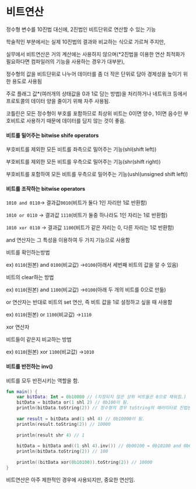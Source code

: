 # 비트연산

정수형 변수를 10진법 대신에, 2진법인 비트단위로 연산할 수 있는 기능

학술적인 부분에서는 실제 10진법의 결과와 비교하는 식으로 가르쳐 주지만, 

실무에서 비트연산은 거의 계산에는 사용하지 않으며(*2진법을 이용한 연산 최적화가 필요하다면 컴파일러의 기능을 사용하는 경우가 대부분), 

정수형의 값을 비트단위로 나누어 데이터를 좀 더 작은 단위로 담아 경제성을 높이기 위한 용도로 사용됨

주로 플래그 값*(여러개의 상태값을 0과 1로 담는 방법)을 처리하거나 네트워크 등에서 프로토콜의 데이터 양을 줄이기 위해 자주 사용됨.

코틀린은 모든 정수형이 부호를 포함하므로 최상위 비트는 0이면 양수, 1이면 음수인 부호비트로 사용하기 때문에 데이터를 담지 않는 것이 좋음.



#### 비트를 밀어주는 bitwise shife operators

부호비트를 제외한 모든 비트를 좌측으로 밀어주는 기능(shl(shift left))

부호비트를 제외한 모든 비트를 우측으로 밀어주는 기능(shr(shift right))

부호비트를 포함하여 모든 비트를 우측으로 밀어주는 기능(ushl(unsigned shift left))



#### 비트를 조작하는 bitwise operators

`1010 and 0110`-> 결과값`0010`(비트가 둘다 1인 자리만 1로 반환함)

`1010 or 0110` -> 결과값 `1110`(비트가 둘중 하나라도 1인 자리는 1로 반환함)

`1010 xor 0110` -> 결과값 `1100`(비트가 같은 자리는 0, 다른 자리는 1로 반환함)



and 연산자는 그 특성을 이용하여 두 가지 기능으로 사용함

 비트를 확인하는방법

ex) `0110`(원본) and `0100`(비교값) ->`0100`(아래서 세번째 비트의 값을 알 수 있음)

비트의 clear하는 방법

ex) `0110`(원본) and `1100`(비교값) ->`0100`(아래 두 개의 비트를 0으로 만듦)



or 연산자는 반대로 비트의 set 연산, 즉 비트 값을 1로 설정하고 싶을 때 사용함

ex) `0110`(원본) or `1100`(비교값) ->`1110`



xor 연산자

비트들이 같은지 비교하는 방법

ex) `0110`(원본) xor `1100`(비교값) ->`1010`



#### 비트를 반전하는 inv()

비트를 모두 반전시키는 역할을 함.

``` kotlin
fun main() {
    var bitData: Int = 0b10000 // (지정되지 않은 상위 비트들은 0으로 채워짐.)
    bitData = bitData or(1 shl 2) // 0b100이 됨.
    println(bitData.toString(2)) // 정수형의 경우 toString의 패러미터로 진법변환을 할 수 있음. -> 10100
    
    var result = bitData and(1 shl 4) // 0b10000이 됨.
    println(result.toString(2)) // 10000
    
    println(result shr 4) // 1
    
    bitData = bitData and((1 shl 4).inv()) // 0b00100 = 0b10100 and 0b01111
    println(bitData.toString(2)) // 100
    
    println((bitData xor(0b10100)).toString(2)) // 10000
}
```

비트연산은 아주 제한적인 경우에 사용되지만, 중요한 연산임.